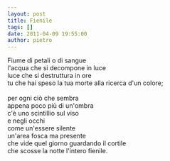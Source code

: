 ```yaml
---
layout: post
title: Fienile
tags: []
date: 2011-04-09 19:55:00
author: pietro
---
```

<div dir="ltr" style="text-align: left">Fiume di petali o di sangue<br/>l'acqua che si decompone in luce<br/>luce che si destruttura in ore<br/>tu che hai speso la tua morte alla ricerca d'un colore;<br/><br/>per ogni ciò che sembra<br/>appena poco più di un'ombra<br/>c'è uno scintillio sul viso<br/>e negli occhi<br/>come un'essere silente<br/>un'area fosca ma presente<br/>che vide quel giorno guardando il cortile<br/>che scosse la notte l'intero fienile.<br/>

